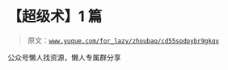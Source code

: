 # 【超级术】1 篇

> 原文：[`www.yuque.com/for_lazy/zhoubao/cd55spdpybr9gkqv`](https://www.yuque.com/for_lazy/zhoubao/cd55spdpybr9gkqv)

公众号懒人找资源，懒人专属群分享